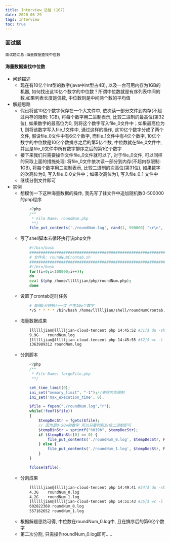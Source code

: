 ```yaml
---
title: Interview_总结 (107)
date: 2020-06-29
tags: Interview
toc: true
---
```


### 面试题
    面试题汇总-海量数据查找中位数

<!-- more -->

#### 海量数据查找中位数
- 问题描述
    * 现在有10亿个int型的数字(java中int型占4B), 以及一台可用内存为1GB的机器, 如何找出这10亿个数字的中位数？所谓中位数就是有序列表中间的数.如果列表长度是偶数, 中位数则是中间两个数的平均值
- 解题思路
    * 假设将这10亿个数字保存在一个大文件中, 依次读一部分文件到内存(不超过内存的限制: 1GB), 将每个数字用二进制表示, 比较二进制的最高位(第32位), 如果数字的最高位为0, 则将这个数字写入file_0文件中；如果最高位为1, 则将该数字写入file_1文件中, 通过这样的操作, 这10亿个数字分成了两个文件, 假设file_0文件中有6亿个数字, 而file_1文件中有4亿个数字, 10亿个数字的中位数是10亿个数排序之后的第5亿个数, 中位数就在file_0文件中, 并且是file_0文件中所有数字排序之后的第1亿个数字
    * 接下来我们只需要操作文件file_0文件就可以了, 对于file_0文件, 可以同样的采取上面的措施处理: 将file_0文件依次读一部分到内存(不超内存限制: 1GB), 将每个数字用二进制表示, 比较二进制的次高位(第31位), 如果数字的次高位为0, 写入file_0_0文件中；如果次高位为1, 写入file_0_1 文件中
    * 继续分割文件即可
- 实例
    * 想模仿一下这种海量数据的操作,  我先写了往文件中追加随机数0-500000的php程序
        ```php
            <?php
            /**
             * File Name: roundNum.php
             **/
            file_put_contents('./roundNum.log', rand(1, 500000)."\r\n", FILE_APPEND);  
        ```
    * 写了shell脚本去循环执行该php文件
        ```bash
            #!/bin/bash
            #########################################################################
            # 文件名: roundNumCrontab.sh
            #########################################################################
            #!/bin/bash
            for((i=0;i<100000;i++));
            do
            eval $(php /home/llllljian/php/roundNum.php);
            done
        ```
    * 设置了crontab定时任务
        ```bash
            # 每隔5分钟执行一次 产生10w个数字
            */5 * * * * /bin/bash /home/llllljian/shell/roundNumCrontab.sh
        ```
    * 海量数据成果
        ```bash
            [llllljian@llllljian-cloud-tencent php 14:45:52 #31]$ du -sh *
            9.9G	roundNum.log
            [llllljian@llllljian-cloud-tencent php 14:45:55 #32]$ wc -l roundNum.log
            1363989312 roundNum.log
        ```
    * 分割脚本
        ```php
            <?php
            /**
             * File Name: largeFile.php
             **/

            set_time_limit(0);
            ini_set("memory_limit", "-1");//去除内存限制
            ini_set('max_execution_time', 0);

            $file = fopen("./roundNum.log","r");
            while(!feof($file))
            {
                $tempDecStr = fgets($file);
                // 因为是0-50w的数字 所以只要判断19位二进制即可
                $tempBinStr = sprintf("%019b", $tempDecStr);
                if ($tempBinStr[0] == 0) {
                    file_put_contents('./roundNum_0.log', $tempDecStr, FILE_APPEND);
                } else {
                    file_put_contents('./roundNum_1.log', $tempDecStr, FILE_APPEND);
                }
            }

            fclose($file);
        ```
    * 分割成果
        ```bash
            [llllljian@llllljian-cloud-tencent php 14:49:41 #34]$ du -sh *
            4.3G	roundNum_0.log
            4.2G	roundNum_1.log
            [llllljian@llllljian-cloud-tencent php 14:51:43 #35]$ wc -l roundNum_0.log roundNum_1.log
            602822368 roundNum_0.log
            557162652 roundNum_1.log
        ```
    * 根据解题思路可得, 中位数在roundNum_0.log中, 且在排序后的第6亿个数字
    * 第二次分割,  只需操作roundNum_0.log即可.....




